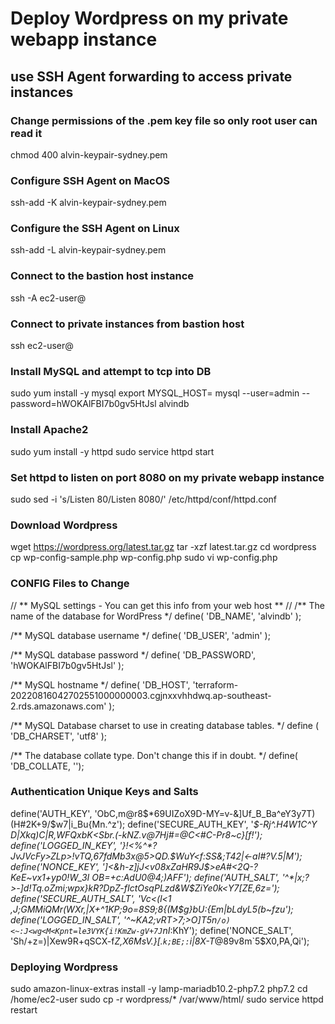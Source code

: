 # Deploy Wordpress on my private webapp instance

## use SSH Agent forwarding to access private instances

### Change permissions of the .pem key file so only root user can read it
chmod 400 alvin-keypair-sydney.pem

### Configure SSH Agent on MacOS
ssh-add -K alvin-keypair-sydney.pem

### Configure the SSH Agent on Linux
ssh-add -L alvin-keypair-sydney.pem

### Connect to the bastion host instance
ssh -A ec2-user@<bastion-IP-address or DNS-entry>

### Connect to private instances from bastion host
ssh ec2-user@<instance-IP-address or DNS-entry>

### Install MySQL and attempt to tcp into DB
sudo yum install -y mysql
export MYSQL_HOST=<your-endpoint>
mysql --user=admin --password=hWOKAlFBI7b0gv5HtJsl alvindb

### Install Apache2
sudo yum install -y httpd
sudo service httpd start

### Set httpd to listen on port 8080 on my private webapp instance
sudo sed -i 's/Listen 80/Listen 8080/' /etc/httpd/conf/httpd.conf

### Download Wordpress
wget https://wordpress.org/latest.tar.gz
tar -xzf latest.tar.gz
cd wordpress
cp wp-config-sample.php wp-config.php
sudo vi wp-config.php

### CONFIG Files to Change
// ** MySQL settings - You can get this info from your web host ** //
/** The name of the database for WordPress */
define( 'DB_NAME', 'alvindb' );

/** MySQL database username */
define( 'DB_USER', 'admin' );

/** MySQL database password */
define( 'DB_PASSWORD', 'hWOKAlFBI7b0gv5HtJsl' );

/** MySQL hostname */
define( 'DB_HOST', 'terraform-20220816042702551000000003.cgjnxxvhhdwq.ap-southeast-2.rds.amazonaws.com' );

/** MySQL Database charset to use in creating database tables. */
define ( 'DB_CHARSET', 'utf8' );

/** The database collate type. Don't change this if in doubt. */
define( 'DB_COLLATE, '');

### Authentication Unique Keys and Salts
define('AUTH_KEY',         'ObC,m@r8$*69UIZoX9D-MY=v-&]Uf_B_Ba^eY3y7T)(H#2K+9/$w7|i_Bu{Mn.^z');
define('SECURE_AUTH_KEY',  '_$-Rj^.H4W1C^Y D|Xkq)C|R,WFQxbK<Sbr.(-kNZ.v@7Hj#=@C<#C-Pr8~c}[f!');
define('LOGGED_IN_KEY',    '}!<%^*?JvJVcFy>ZLp>!vTQ,67fdMb3x@5>QD.$WuY<f:SS&;T42|<-aI#?V.5|M');
define('NONCE_KEY',        ']<&h-z]jJ<v08xZaHR9J$>eA#<2Q-?KeE~vx1+yp0!W_3I OB=+c:AdU0@4;)AFF');
define('AUTH_SALT',        '^*|x;?>-]d!Tq.oZmi;wpx}_kR_?DpZ-fIctOsqPLzd&*W$ZiYe0*k<Y7[ZE,6z=');
define('SECURE_AUTH_SALT', 'Vc<(l<1 ,J;GMMiQMr(WXr,|X+^1KP;9o=8S9;8{(M$g}bU:{Em|bLdyL5(b~fzu');
define('LOGGED_IN_SALT',   '^~KA2;vRT>7;>O]T5n`/o)<~:J<wg<M<Kpnt=le3VYK{i!KmZw-gV+7J`nI_:KhY');
define('NONCE_SALT',       'Sh/+z=)|Xew9R+qSCX-f*Z,X6MsV.}[.`k;BE;:`i|8X-T*@89v8m`5$X0,PA,Qi');

### Deploying Wordpress

sudo amazon-linux-extras install -y lamp-mariadb10.2-php7.2 php7.2
cd /home/ec2-user
sudo cp -r wordpress/* /var/www/html/
sudo service httpd restart
